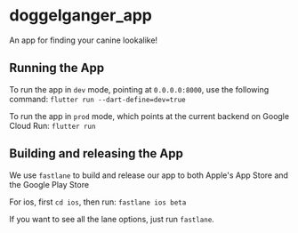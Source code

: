 # doggelganger_app

An app for finding your canine lookalike!

## Running the App

To run the app in `dev` mode, pointing at `0.0.0.0:8000`, use the following command:
`flutter run --dart-define=dev=true`

To run the app in `prod` mode, which points at the current backend on Google Cloud Run:
`flutter run`

## Building and releasing the App

We use `fastlane` to build and release our app to both Apple's App Store and the Google Play Store

For ios, first `cd ios`, then run:
`fastlane ios beta`

If you want to see all the lane options, just run `fastlane`.
